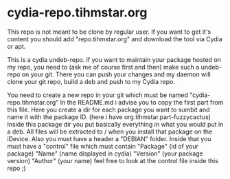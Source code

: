 cydia-repo.tihmstar.org
==========

This repo is not meant to be clone by regular user.
If you want to get it's content you should add "repo.tihmstar.org"
and download the tool via Cydia or apt.

This is a cydia undeb-repo.
If you want to maintain your package hosted on my repo, 
you need to (ask me of course first and then) make such a undeb-repo on your git. 
There you can push your changes and my daemon will clone your git repo, 
build a deb and push to my Cydia repo.


You need to create a new repo in your git which must be named "cydia-repo.tihmstar.org"
In the README.md i advise you to copy the first part from this file.
Here you create a dir for each package you want to sumbit and name it with the package ID. (here i have org.tihmstar.part-fuzzycactus)
Inside this package dir you put basically everything in what you would put in a deb.
All files will be extracted to / when you install that package on the iDevice.
Also you must have a header a "DEBIAN" folder.
Inside that you must have a "control" file which must contain 
"Package" (id of your package)
"Name" (name displayed in cydia)
"Version" (your package version)
"Author" (your name)
feel free to look at the control file inside this repo ;)
